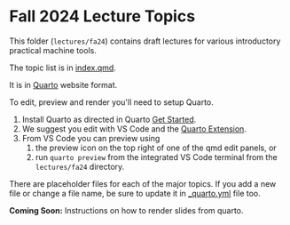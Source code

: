 # Fall 2024 Lecture Topics

This folder (`lectures/fa24`) contains draft lectures for various introductory
practical machine tools.

The topic list is in [index.qmd](./index.qmd).

It is in [Quarto](https://quarto.org/) website format.

To edit, preview and render you'll need to setup Quarto.

1. Install Quarto as directed in Quarto
 [Get Started](https://quarto.org/docs/get-started/).
2. We suggest you edit with VS Code and the 
[Quarto Extension](https://marketplace.visualstudio.com/items?itemName=quarto.quarto).
3. From VS Code you can preview using
    1. the preview icon on the top right of one of the qmd edit panels, or
    2. run `quarto preview` from the integrated VS Code terminal from the 
    `lectures/fa24` directory.

There are placeholder files for each of the major topics. If you add a new
file or change a file name, be sure to update it in [_quarto.yml](./_quarto.yml)
file too.

**Coming Soon:** Instructions on how to render slides from quarto.
